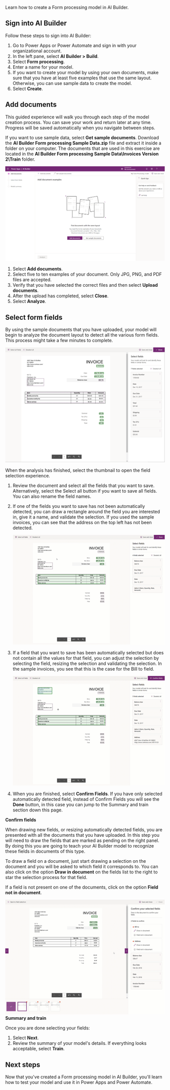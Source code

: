 Learn how to create a Form processing model in AI Builder.

## Sign into AI Builder

Follow these steps to sign into AI Builder:

1.  Go to Power Apps or Power Automate and sign in with your
    organizational account.
2.  In the left pane, select **AI Builder \> Build**.
3.  Select **Form processing**.
4.  Enter a name for your model.
5.  If you want to create your model by using your own documents, make
    sure that you have at least five examples that use the same layout.
    Otherwise, you can use sample data to create the model.
6.  Select **Create**.

## Add documents

This guided experience will walk you through each step of the model
creation process. You can save your work and return later at any time.
Progress will be saved automatically when you navigate between steps.

If you want to use sample data, select **Get sample documents**.
Download the **AI Builder Form processing Sample Data.zip** file and extract it inside a folder
on your computer. The documents that are used in this exercise are
located in the **AI Builder Form processing Sample Data\Invoices Version 2\Train** folder.

![Sample data documents](../media/image2.png)

1.  Select **Add documents**.
2.  Select five to ten examples of your document. Only JPG, PNG, and PDF files are accepted.
3.  Verify that you have selected the correct files and then select
    **Upload documents**.
4.  After the upload has completed, select **Close**.
5.  Select **Analyze**.

## Select form fields

By using the sample documents that you have uploaded, your model will
begin to analyze the document layout to detect all the various form
fields. This process might take a few minutes to complete.

![Select form fields](../media/image3.png)

When the analysis has finished, select the thumbnail to open the field selection experience.

1.  Review the document and select all the fields that you want to save. Alternatively, select the Select all button if you want to save all fields. You can also rename the field names.
2.  If one of the fields you want to save has not been automatically detected, you can draw a rectangle around the field you are interested in, give it a name, and validate the selection. If you used the sample invoices, you can see that the address on the top left has not been detected.  

    ![Select form fields](../media/form-processing-undetected-fields.gif)

3.  If a field that you want to save has been automatically selected but does not contain all the values for that field, you can adjust the selection by selecting the field, resizing the selection and validating the selection. In the sample invoices, you see that this is the case for the Bill to field.  

    ![Select form fields](../media/form-processing-resize-selection.gif)

4.  When you are finished, select **Confirm Fields**. If you have only selected automatically detected field, instead of Confirm Fields you will see the **Done** button, in this case you can jump to the Summary and train section down this page.

**Confirm fields**

When drawing new fields, or resizing automatically detected fields, you are presented with all the documents that you have uploaded. In this step you will need to draw the fields that are marked as pending on the right panel. By doing this you are going to teach your AI Builder model to recognize these fields in documents of this type.

To draw a field on a document, just start drawing a selection on the document and you will be asked to which field it corresponds to. You can also click on the option **Draw in document** on the fields list to the right to star the selection process for that field.

If a field is not present on one of the documents, click on the option **Field not in document**.

![Select form fields](../media/form-processing-confirm-fields.gif)
**Summary and train**

Once you are done selecting your fields:

1.  Select **Next**.
2.  Review the summary of your model's details. If everything looks acceptable, select **Train**.

## Next steps

Now that you've created a Form processing model in AI Builder, you'll
learn how to test your model and use it in Power Apps and Power
Automate.
